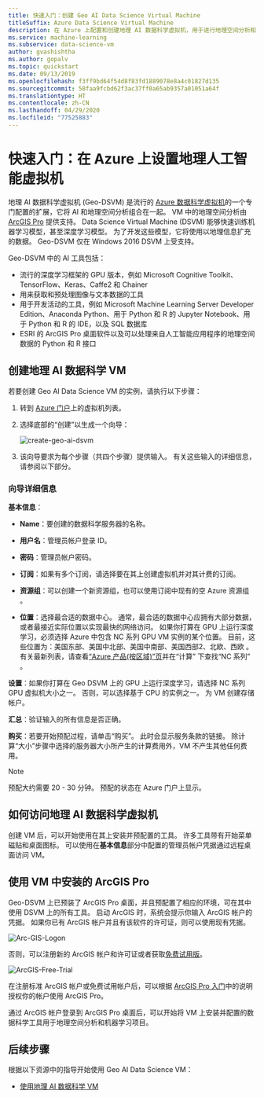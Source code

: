 ```yaml
---
title: 快速入门：创建 Geo AI Data Science Virtual Machine
titleSuffix: Azure Data Science Virtual Machine
description: 在 Azure 上配置和创建地理 AI 数据科学虚拟机，用于进行地理空间分析和机器学习。
ms.service: machine-learning
ms.subservice: data-science-vm
author: gvashishtha
ms.author: gopalv
ms.topic: quickstart
ms.date: 09/13/2019
ms.openlocfilehash: f3ff9bd64f54d8f83fd1889078e8a4c01827d135
ms.sourcegitcommit: 58faa9fcbd62f3ac37ff0a65ab9357a01051a64f
ms.translationtype: HT
ms.contentlocale: zh-CN
ms.lasthandoff: 04/29/2020
ms.locfileid: "77525883"
---
```

# <a name="quickstart-set-up-a-geo-artificial-intelligence-virtual-machine-on-azure"></a>快速入门：在 Azure 上设置地理人工智能虚拟机 

地理 AI 数据科学虚拟机 (Geo-DSVM) 是流行的 [Azure 数据科学虚拟机](https://aka.ms/dsvm)的一个专门配置的扩展，它将 AI 和地理空间分析组合在一起。 VM 中的地理空间分析由 [ArcGIS Pro](https://www.arcgis.com/features/index.html) 提供支持。 Data Science Virtual Machine (DSVM) 能够快速训练机器学习模型，甚至深度学习模型。 为了开发这些模型，它将使用以地理信息扩充的数据。 Geo-DSVM 仅在 Windows 2016 DSVM 上受支持。 

Geo-DSVM 中的 AI 工具包括：

- 流行的深度学习框架的 GPU 版本，例如 Microsoft Cognitive Toolkit、TensorFlow、Keras、Caffe2 和 Chainer
- 用来获取和预处理图像与文本数据的工具
- 用于开发活动的工具，例如 Microsoft Machine Learning Server Developer Edition、Anaconda Python、用于 Python 和 R 的 Jupyter Notebook、用于 Python 和 R 的 IDE，以及 SQL 数据库
- ESRI 的 ArcGIS Pro 桌面软件以及可以处理来自人工智能应用程序的地理空间数据的 Python 和 R 接口
 

## <a name="create-your-geo-ai-data-science-vm"></a>创建地理 AI 数据科学 VM

若要创建 Geo AI Data Science VM 的实例，请执行以下步骤：

1. 转到 [Azure 门户](https://ms.portal.azure.com/#create/microsoft-ads.geodsvmwindows)上的虚拟机列表。
1. 选择底部的“创建”以生成一个向导： 

   ![create-geo-ai-dsvm](./media/provision-geo-ai-dsvm/Create-Geo-AI.png)

1. 该向导要求为每个步骤（共四个步骤）提供输入。 有关这些输入的详细信息，请参阅以下部分。

### <a name="wizard-details"></a>向导详细信息 ###

**基本信息**：

- **Name**：要创建的数据科学服务器的名称。
    
- **用户名**：管理员帐户登录 ID。
    
- **密码**：管理员帐户密码。
    
- **订阅**：如果有多个订阅，请选择要在其上创建虚拟机并对其计费的订阅。
    
- **资源组**：可以创建一个新资源组，也可以使用订阅中现有的空 Azure 资源组  。
    
- **位置**：选择最合适的数据中心。 通常，最合适的数据中心应拥有大部分数据，或者最接近实际位置以实现最快的网络访问。 如果你打算在 GPU 上运行深度学习，必须选择 Azure 中包含 NC 系列 GPU VM 实例的某个位置。 目前，这些位置为：美国东部、美国中北部、美国中南部、美国西部2、北欧、西欧  。 有关最新列表，请查看[“Azure 产品(按区域)”页](https://azure.microsoft.com/regions/services/)并在“计算”  下查找“NC 系列”  。 
    
    
**设置**：如果你打算在 Geo DSVM 上的 GPU 上运行深度学习，请选择 NC 系列 GPU 虚拟机大小之一。 否则，可以选择基于 CPU 的实例之一。 为 VM 创建存储帐户。 
       
**汇总**：验证输入的所有信息是否正确。
    
**购买**：若要开始预配过程，请单击“购买”。  此时会显示服务条款的链接。 除计算“大小”步骤中选择的服务器大小所产生的计算费用外，VM 不产生其他任何费用。  
 
 >[!NOTE]
 > 预配大约需要 20 - 30 分钟。 预配的状态在 Azure 门户上显示。

 
## <a name="how-to-access-the-geo-ai-data-science-virtual-machine"></a>如何访问地理 AI 数据科学虚拟机

 创建 VM 后，可以开始使用在其上安装并预配置的工具。 许多工具带有开始菜单磁贴和桌面图标。 可以使用在**基本信息**部分中配置的管理员帐户凭据通过远程桌面访问 VM。

 
## <a name="using-arcgis-pro-installed-in-the-vm"></a>使用 VM 中安装的 ArcGIS Pro

Geo-DSVM 上已预装了 ArcGIS Pro 桌面，并且预配置了相应的环境，可在其中使用 DSVM 上的所有工具。 启动 ArcGIS 时，系统会提示你输入 ArcGIS 帐户的凭据。 如果你已有 ArcGIS 帐户并且有该软件的许可证，则可以使用现有凭据。  

![Arc-GIS-Logon](./media/provision-geo-ai-dsvm/ArcGISLogon.png)

否则，可以注册新的 ArcGIS 帐户和许可证或者获取[免费试用版](https://www.arcgis.com/features/free-trial.html)。 

![ArcGIS-Free-Trial](./media/provision-geo-ai-dsvm/ArcGIS-Free-Trial.png)

在注册标准 ArcGIS 帐户或免费试用帐户后，可以根据 [ArcGIS Pro 入门](https://www.esri.com/library/brochures/getting-started-with-arcgis-pro.pdf)中的说明授权你的帐户使用 ArcGIS Pro。

通过 ArcGIS 帐户登录到 ArcGIS Pro 桌面后，可以开始将 VM 上安装并配置的数据科学工具用于地理空间分析和机器学习项目。

## <a name="next-steps"></a>后续步骤

根据以下资源中的指导开始使用 Geo AI Data Science VM：

* [使用地理 AI 数据科学 VM](use-geo-ai-dsvm.md)
